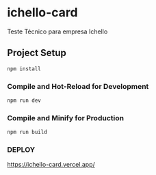 # ichello-card

Teste Técnico para empresa Ichello

## Project Setup

```sh
npm install
```

### Compile and Hot-Reload for Development

```sh
npm run dev
```

### Compile and Minify for Production

```sh
npm run build
```

### DEPLOY

https://ichello-card.vercel.app/

